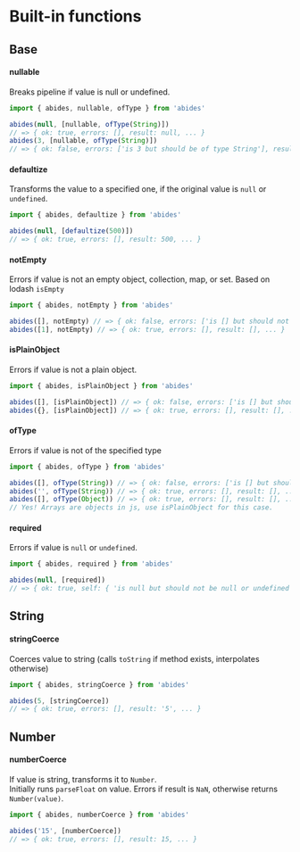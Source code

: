 
# Built-in functions

## Base

#### nullable

Breaks pipeline if value is null or undefined.
```javascript
import { abides, nullable, ofType } from 'abides'

abides(null, [nullable, ofType(String)])
// => { ok: true, errors: [], result: null, ... }
abides(3, [nullable, ofType(String)])
// => { ok: false, errors: ['is 3 but should be of type String'], result: 3, ... }
```

#### defaultize

Transforms the value to a specified one, if the original value is `null` or `undefined`.
```javascript
import { abides, defaultize } from 'abides'

abides(null, [defaultize(500)])
// => { ok: true, errors: [], result: 500, ... }
```
#### notEmpty

Errors if value is not an empty object, collection, map, or set.
Based on lodash `isEmpty`
```javascript
import { abides, notEmpty } from 'abides'

abides([], notEmpty) // => { ok: false, errors: ['is [] but should not be empty'], result: [], ... }
abides([1], notEmpty) // => { ok: true, errors: [], result: [], ... }
```

#### isPlainObject

Errors if value is not a plain object.
```javascript
import { abides, isPlainObject } from 'abides'

abides([], [isPlainObject]) // => { ok: false, errors: ['is [] but should be a plain object'], result: [], ... }
abides({}, [isPlainObject]) // => { ok: true, errors: [], result: [], ... }
```

#### ofType

Errors if value is not of the specified type
```javascript
import { abides, ofType } from 'abides'

abides([], ofType(String)) // => { ok: false, errors: ['is [] but should be of type String'], result: [], ... }
abides('', ofType(String)) // => { ok: true, errors: [], result: [], ... }
abides([], ofType(Object)) // => { ok: true, errors: [], result: [], ... }
// Yes! Arrays are objects in js, use isPlainObject for this case.
```

#### required

Errors if value is `null` or `undefined`.
```javascript
import { abides, required } from 'abides'

abides(null, [required])
// => { ok: true, self: { 'is null but should not be null or undefined' }, result: null }
```


## String

#### stringCoerce

Coerces value to string (calls `toString` if method exists, interpolates otherwise)
```javascript
import { abides, stringCoerce } from 'abides'

abides(5, [stringCoerce])
// => { ok: true, errors: [], result: '5', ... }
```

## Number

#### numberCoerce

If value is string, transforms it to `Number`.  
Initially runs `parseFloat` on value.
Errors if result is `NaN`, otherwise returns `Number(value)`.

```javascript
import { abides, numberCoerce } from 'abides'

abides('15', [numberCoerce])
// => { ok: true, errors: [], result: 15, ... }
```

